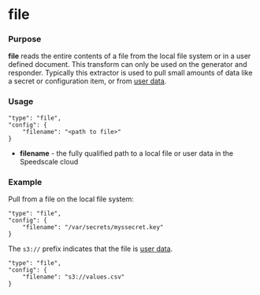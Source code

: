 # file

### Purpose

**file** reads the entire contents of a file from the local file system or in a user defined document. This transform can only be used on the generator and responder. Typically this extractor is used to pull small amounts of data like a secret or configuration item, or from [user data](../../glossary.md#user-data).

### Usage

```
"type": "file",
"config": {
    "filename": "<path to file>"
}
```

- **filename** - the fully qualified path to a local file or user data in the Speedscale cloud

### Example

Pull from a file on the local file system:

```
"type": "file",
"config": {
    "filename": "/var/secrets/myssecret.key"
}
```

The `s3://` prefix indicates that the file is [user data](../../glossary.md#user-data).

```
"type": "file",
"config": {
    "filename": "s3://values.csv"
}
```
